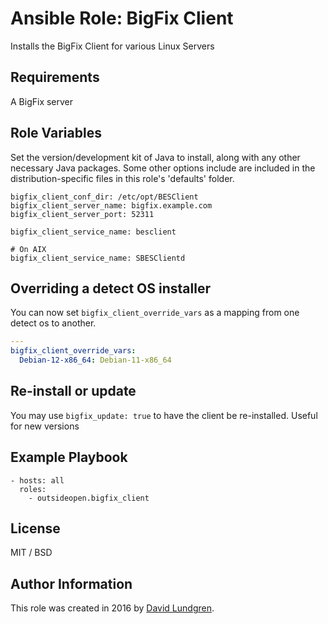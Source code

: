 # Ansible Role: BigFix Client

Installs the BigFix Client for various Linux Servers

## Requirements

A BigFix server

## Role Variables

Set the version/development kit of Java to install, along with any other necessary Java packages. Some other options include are included in the distribution-specific files in this role's 'defaults' folder.

    bigfix_client_conf_dir: /etc/opt/BESClient
    bigfix_client_server_name: bigfix.example.com
    bigfix_client_server_port: 52311
    
    bigfix_client_service_name: besclient
    
    # On AIX
    bigfix_client_service_name: SBESClientd

## Overriding a detect OS installer

You can now set `bigfix_client_override_vars` as a mapping from one detect os to another.

```yaml
---
bigfix_client_override_vars:
  Debian-12-x86_64: Debian-11-x86_64
```

## Re-install or update

You may use `bigfix_update: true` to have the client be re-installed. Useful for new versions

## Example Playbook

    - hosts: all
      roles:
        - outsideopen.bigfix_client

## License

MIT / BSD

## Author Information

This role was created in 2016 by [David Lundgren](https://www.github.com/dlundgren/).